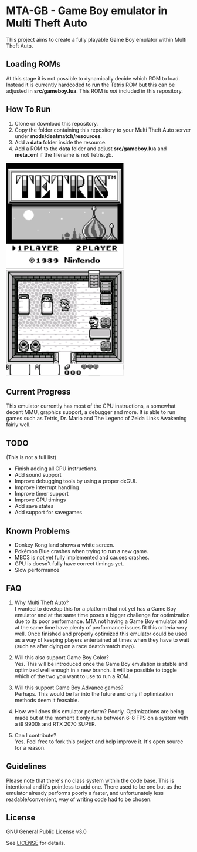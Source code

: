 # MTA-GB - Game Boy emulator in Multi Theft Auto
This project aims to create a fully playable Game Boy emulator within Multi Theft Auto.

## Loading ROMs
At this stage it is not possible to dynamically decide which ROM to load. Instead it is currently hardcoded to run the Tetris ROM but this can be adjusted in **src/gameboy.lua**. This ROM is _not_ included in this repository.

## How To Run
1. Clone or download this repository.
2. Copy the folder containing this repository to your Multi Theft Auto server under **mods/deatmatch/resources**.
3. Add a **data** folder inside the resource.
4. Add a ROM to the **data** folder and adjust **src/gameboy.lua** and **meta.xml** if the filename is not Tetris.gb.

![Tetris](/images/tetris.png)
![The Legend of Zelda Link's Awakening](/images/zelda.png)

## Current Progress
This emulator currently has most of the CPU instructions, a somewhat decent MMU, graphics support, a debugger and more. It is able to run games such as Tetris, Dr. Mario and The Legend of Zelda Links Awakening fairly well.

## TODO
(This is not a full list)
- Finish adding all CPU instructions.
- Add sound support
- Improve debugging tools by using a proper dxGUI.
- Improve interrupt handling
- Improve timer support
- Improve GPU timings
- Add save states
- Add support for savegames

## Known Problems
- Donkey Kong land shows a white screen.
- Pokémon Blue crashes when trying to run a new game.
- MBC3 is not yet fully implemented and causes crashes.
- GPU is doesn't fully have correct timings yet.
- Slow performance

## FAQ
1. Why Multi Theft Auto?    
   I wanted to develop this for a platform that not yet has a Game Boy emulator and at the same time poses a bigger challenge for optimization due to its poor performance. MTA not having a Game Boy emulator and at the same time have plenty of performance issues fit this criteria very well. Once finished and properly optimized this emulator could be used as a way of keeping players entertained at times when they have to wait (such as after dying on a race deatchmatch map).

2. Will this also support Game Boy Color?    
   Yes. This will be introduced once the Game Boy emulation is stable and optimized well enough in a new branch. It will be possible to toggle which of the two you want to use to run a ROM.
   
3. Will this support Game Boy Advance games?    
   Perhaps. This would be far into the future and only if optimization methods deem it feasable.
   
4. How well does this emulator perform?
   Poorly. Optimizations are being made but at the moment it only runs between 6-8 FPS on a system with a i9 9900k and RTX 2070 SUPER.

5. Can I contribute?    
   Yes. Feel free to fork this project and help improve it. It's open source for a reason.

## Guidelines
Please note that there's no class system within the code base. This is intentional and it's pointless to add one. There used to be one but as the emulator already performs poorly a faster, and unfortunately less readable/convenient, way of writing code had to be chosen.

## License
GNU General Public License v3.0

See [LICENSE](LICENSE) for details.
